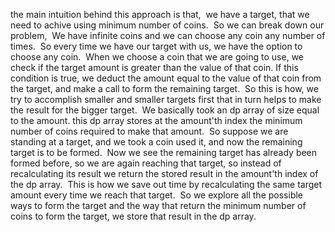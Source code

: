 the main intuition behind this approach is that,
​
we have a target, that we need to achive using minimum number of coins.
​
So we can break down our problem,
​
We have infinite coins and we can choose any  coin any number of times.
​
So every time we have our target with us, we have the option to choose any coin.
​
When we choose a coin that we are going to use, we check if the target amount is greater than the value of that coin.
If this condition is true, we deduct the amount equal to the value of that coin from the target, and make a call to form the remaining target.
​
So this is how, we try to accomplish smaller and smaller targets first that in turn helps to make the result for the bigger target.
​
We basically took an dp array of size equal to the amount.
​
this dp array stores at the amount'th index the minimum number of coins required to make that amount.
​
So suppose we are standing at a target, and we took a coin used it, and now the remaining target is to be formed.
​
Now we see the remaining target has already been formed before, so we are again reaching that target, so instead of recalculating its result we return the stored result in the amount'th index of the dp array.
​
This is how we save out time by recalculating the same target amount every time we reach that target.
​
So we explore all the possible ways to form the target and the way that return the minimum number of coins to form the target, we store that result in the dp array.